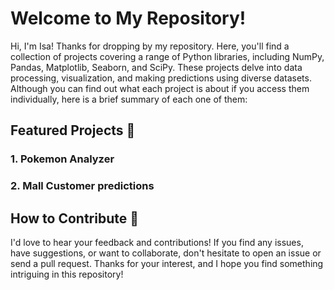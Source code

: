 # Welcome to My Repository!
Hi, I'm Isa! Thanks for dropping by my repository. 
Here, you'll find a collection of projects covering a range of Python libraries, including NumPy, Pandas, Matplotlib, Seaborn, and SciPy. These projects delve into data processing, visualization, and making predictions using diverse datasets.
Although you can find out what each project is about if you access them individually, here is a brief summary of each one of them:
## Featured Projects 🚀
### 1. Pokemon Analyzer

### 2. Mall Customer predictions 

## How to Contribute 🤝
I'd love to hear your feedback and contributions! If you find any issues, have suggestions, or want to collaborate, don't hesitate to open an issue or send a pull request.
Thanks for your interest, and I hope you find something intriguing in this repository!
